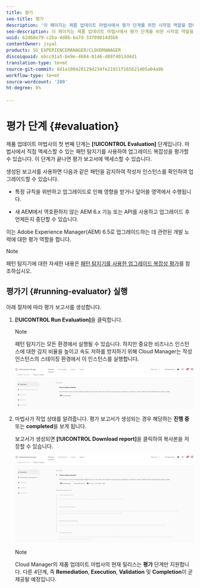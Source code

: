 ```yaml
---
title: 평가
seo-title: 평가
description: '이 페이지는 제품 업데이트 마법사에서 평가 단계를 위한 시작점 역할을 합니다. '
seo-description: 이 페이지는 제품 업데이트 마법사에서 평가 단계를 위한 시작점 역할을 합니다.
uuid: 62d68e79-c2ba-4d8b-ba7d-33709014d5b6
contentOwner: jsyal
products: SG_EXPERIENCEMANAGER/CLOUDMANAGER
discoiquuid: ebcc91a5-be9e-4684-8146-d88f4013d4d1
translation-type: tm+mt
source-git-commit: 8d1a100420129d234fe21911f165621405a04a9b
workflow-type: tm+mt
source-wordcount: '289'
ht-degree: 0%

---
```



# 평가 단계 {#evaluation}

제품 업데이트 마법사의 첫 번째 단계는 **[!UICONTROL Evaluation]** 단계입니다.
마법사에서 직접 액세스할 수 있는 패턴 탐지기를 사용하여 업그레이드 복잡성을 평가할 수 있습니다. 이 단계가 끝나면 평가 보고서에 액세스할 수 있습니다.

생성된 보고서를 사용하면 다음과 같은 패턴을 감지하여 작성자 인스턴스를 확인하여 업그레이드할 수 있습니다.

* 특정 규칙을 위반하고 업그레이드로 인해 영향을 받거나 덮어쓸 영역에서 수행됩니다.

* 새 AEM에서 역호환하지 않는 AEM 6.x 기능 또는 API를 사용하고 업그레이드 후 언제든지 중단할 수 있습니다.

이는 Adobe Experience Manager(AEM) 6.5로 업그레이드하는 데 관련된 개발 노력에 대한 평가 역할을 합니다.

>[!NOTE]
>
>패턴 탐지기에 대한 자세한 내용은 [패턴 탐지기를 사용한 업그레이드 복잡성 평가](https://helpx.adobe.com/experience-manager/6-4/sites/deploying/using/pattern-detector.html)를 참조하십시오.

## 평가기 {#running-evaluator} 실행

아래 절차에 따라 평가 보고서를 생성합니다.

1. **[!UICONTROL Run Evaluation]**&#x200B;을 클릭합니다.

   >[!NOTE]
   >
   >패턴 탐지기는 모든 환경에서 실행될 수 있습니다. 하지만 중요한 비즈니스 인스턴스에 대한 감지 비율을 높이고 속도 저하를 방지하기 위해 Cloud Manager는 작성 인스턴스의 스테이징 환경에서 이 인스턴스를 실행합니다.

   ![](assets/Run-Evaluation.png)

1. 마법사가 작업 상태를 알려줍니다. 평가 보고서가 생성되는 경우 해당하는 **진행 중** 또는 **completed**&#x200B;을 보게 됩니다.

   보고서가 생성되면 **[!UICONTROL Download report]**&#x200B;을 클릭하여 복사본을 저장할 수 있습니다.

   ![](assets/Evaluation-1.png)


   >[!NOTE]
   >
   >Cloud Manager의 제품 업데이트 마법사의 현재 릴리스는 **평가** 단계만 지원합니다. 다른 4단계, 즉 **Remediation**, **Execution**, **Validation** 및 **Completion**&#x200B;이 곧 제공될 예정입니다.
